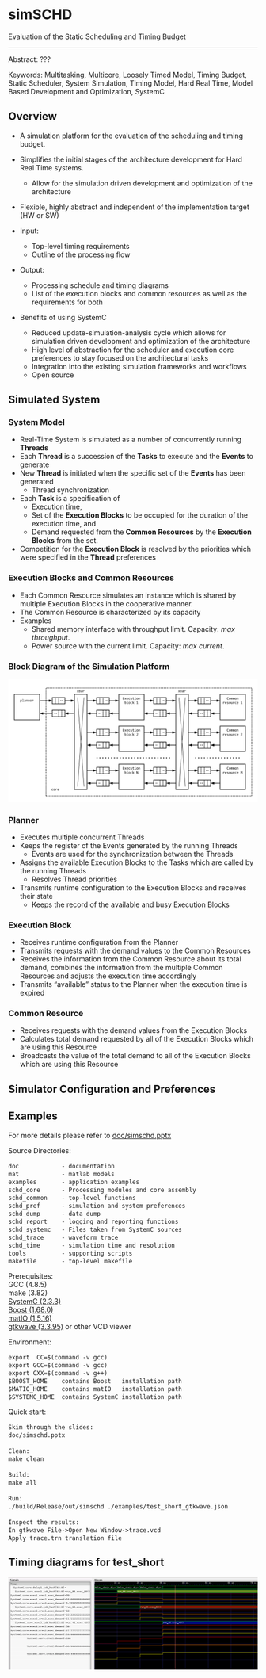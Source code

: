 # simSCHD 
Evaluation of the Static Scheduling and Timing Budget
***

Abstract: ???

Keywords:
Multitasking, Multicore, Loosely Timed Model, Timing Budget, Static Scheduler, System Simulation, Timing Model, Hard Real Time, Model Based Development and Optimization, SystemC

## Overview
* A simulation platform for the evaluation of the scheduling and timing budget.
* Simplifies the initial stages of the architecture development for Hard Real Time systems.
  * Allow for the simulation driven development and optimization of the architecture
* Flexible, highly abstract and independent of the implementation target (HW or SW)

* Input:
  * Top-level timing requirements
  * Outline of the processing flow
* Output:
  * Processing schedule and timing diagrams
  * List of the execution blocks and common resources as well as the requirements for both

* Benefits of using SystemC
  * Reduced update-simulation-analysis cycle which allows for simulation driven development and optimization of the architecture
  * High level of abstraction for the scheduler and execution core preferences to stay focused on the architectural tasks
  * Integration into the existing simulation frameworks and workflows
  * Open source

## Simulated System
### System Model
* Real-Time System is simulated as a number of concurrently running **Threads**
* Each **Thread** is a succession of the **Tasks** to execute and the **Events** to generate
* New **Thread** is initiated when the specific set of the **Events** has been generated 
  * Thread synchronization
* Each **Task** is a specification of
  * Execution time, 
  * Set of the **Execution Blocks** to be occupied for the duration of the execution time, and
  * Demand requested from the **Common Resources** by the **Execution Blocks** from the set.
* Competition for the **Execution Block** is resolved by the priorities which were specified in the **Thread** preferences

### Execution Blocks and Common Resources
* Each Common Resource simulates an instance which is shared by multiple Execution Blocks in the cooperative manner.
* The Common Resource is characterized by its capacity
* Examples
  * Shared memory interface with throughput limit. Capacity: _max throughput_.
  * Power source with the current limit. Capacity: _max current_.
  
### Block Diagram of the Simulation Platform
![alt text](https://github.com/timurkelin/simschd/blob/master/doc/block_diagram.PNG)

### Planner
* Executes multiple concurrent Threads
* Keeps the register of the Events generated by the running Threads
  * Events are used for the synchronization between the Threads 
* Assigns the available Execution Blocks to the Tasks which are called by the running Threads 
  * Resolves Thread priorities
* Transmits runtime configuration to the Execution Blocks and receives their state
  * Keeps the record of the available and busy Execution Blocks
  
### Execution Block
* Receives runtime configuration from the Planner
* Transmits requests with the demand values to the Common Resources
* Receives the information from the Common Resource about its total demand, combines the information from the multiple Common Resources and adjusts the execution time accordingly
* Transmits “available” status to the Planner when the execution time is expired

### Common Resource
* Receives requests with the demand values from the Execution Blocks
* Calculates total demand requested by all of the Execution Blocks which are using this Resource
* Broadcasts the value of the total demand to all of the Execution Blocks which are using this Resource

## Simulator Configuration and Preferences

## Examples

For more details please refer to [doc/simschd.pptx](https://github.com/timurkelin/simschd/tree/master/doc)

Source Directories:
```
doc            - documentation
mat            - matlab models  
examples       - application examples
schd_core      - Processing modules and core assembly
schd_common    - top-level functions  
schd_pref      - simulation and system preferences  
schd_dump      - data dump   
schd_report    - logging and reporting functions  
schd_systemc   - Files taken from SystemC sources  
schd_trace     - waveform trace  
schd_time      - simulation time and resolution  
tools          - supporting scripts  
makefile       - top-level makefile 
```
Prerequisites:   
   GCC      (4.8.5)  
   make     (3.82)  
   [SystemC  (2.3.3)](https://www.accellera.org/downloads/standards/systemc)  
   [Boost    (1.68.0)](https://www.boost.org/)  
   [matIO    (1.5.16)](https://sourceforge.net/projects/matio/)   
   [gtkwave  (3.3.95)](http://gtkwave.sourceforge.net/) or other VCD viewer   

Environment:
```
export  CC=$(command -v gcc)
export GCC=$(command -v gcc)
export CXX=$(command -v g++)
$BOOST_HOME    contains Boost   installation path
$MATIO_HOME    contains matIO   installation path
$SYSTEMC_HOME  contains SystemC installation path
```
Quick start:
```
Skim through the slides:
doc/simschd.pptx

Clean:
make clean

Build:
make all

Run:
./build/Release/out/simschd ./examples/test_short_gtkwave.json

Inspect the results:
In gtkwave File->Open New Window->trace.vcd 
Apply trace.trn translation file
```
## Timing diagrams for test_short
![alt text](https://github.com/timurkelin/simschd/blob/master/doc/test_short_waves.PNG)
